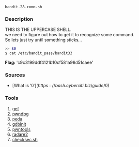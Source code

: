 `bandit-28-conn.sh`

### Description
THIS IS THE UPPERCASE SHELL.  
we need to figure out how to get it to recognize some command.  
So lets just try until something sticks...
   
```bash
>> $0
$ cat /etc/bandit_pass/bandit33
```
**Flag:** 'c9c3199ddf4121b10cf581a98d51caee'


### Sources
* [What is '$0'](https://bash.cyberciti.biz/guide/$0)

### Tools
1. [gef](https://github.com/pwndbg/pwndbg)
2. [pwndbg](https://github.com/pwndbg/pwndbg)
3. [peda](https://github.com/longld/peda.git)
4. [gdbinit](https://github.com/gdbinit/Gdbinit)
5. [pwntools](https://github.com/Gallopsled/pwntools)
6. [radare2](http://www.radare.org/)
7. [checksec.sh](http://www.trapkit.de/tools/checksec.html)